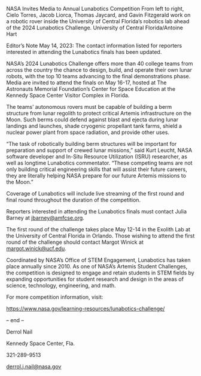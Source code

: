 NASA Invites Media to Annual Lunabotics Competition 
 From left to right, Cielo Torres, Jacob Liorca, Thomas Jaycard, and Gavin Fitzgerald work on a robotic rover inside the University of Central Florida’s robotics lab ahead of the 2024 Lunabotics Challenge. University of Central Florida/Antoine Hart

Editor’s Note May 14, 2023: The contact information listed for reporters interested in attending the Lunabotics finals has been updated.

NASA’s 2024 Lunabotics Challenge offers more than 40 college teams from across the country the chance to design, build, and operate their own lunar robots, with the top 10 teams advancing to the final demonstrations phase. Media are invited to attend the finals on May 16-17, hosted at The Astronauts Memorial Foundation’s Center for Space Education at the Kennedy Space Center Visitor Complex in Florida.

The teams’ autonomous rovers must be capable of building a berm structure from lunar regolith to protect critical Artemis infrastructure on the Moon. Such berms could defend against blast and ejecta during lunar landings and launches, shade cryogenic propellant tank farms, shield a nuclear power plant from space radiation, and provide other uses.

“The task of robotically building berm structures will be important for preparation and support of crewed lunar missions,” said Kurt Leucht, NASA software developer and In-Situ Resource Utilization (ISRU) researcher, as well as longtime Lunabotics commentator. “These competing teams are not only building critical engineering skills that will assist their future careers, they are literally helping NASA prepare for our future Artemis missions to the Moon.”

Coverage of Lunabotics will include live streaming of the first round and final round throughout the duration of the competition.

Reporters interested in attending the Lunabotics finals must contact Julia Barney at jbarney@amfcse.org.

The first round of the challenge takes place May 12-14 in the Exolith Lab at the University of Central Florida in Orlando. Those wishing to attend the first round of the challenge should contact Margot Winick at margot.winick@ucf.edu.

Coordinated by NASA’s Office of STEM Engagement, Lunabotics has taken place annually since 2010. As one of NASA’s Artemis Student Challenges, the competition is designed to engage and retain students in STEM fields by expanding opportunities for student research and design in the areas of science, technology, engineering, and math.

For more competition information, visit:

https://www.nasa.gov/learning-resources/lunabotics-challenge/

– end –

Derrol Nail

Kennedy Space Center, Fla.

321-289-9513

derrol.j.nail@nasa.gov